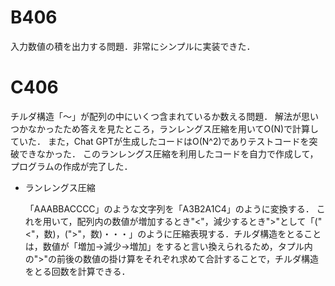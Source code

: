 # B406
入力数値の積を出力する問題．非常にシンプルに実装できた．

# C406
チルダ構造「～」が配列の中にいくつ含まれているか数える問題．
解法が思いつかなかったため答えを見たところ，ランレングス圧縮を用いてO(N)で計算していた．
また，Chat GPTが生成したコードはO(N^2)でありテストコードを突破できなかった．
このランレングス圧縮を利用したコードを自力で作成して，プログラムの作成が完了した．

- ランレングス圧縮 

    「AAABBACCCC」のような文字列を「A3B2A1C4」のように変換する．
    これを用いて，配列内の数値が増加するとき"<"，減少するとき">"として「("<"，数)，(">"，数)・・・」のように圧縮表現する．チルダ構造をとることは，数値が「増加→減少→増加」をすると言い換えられるため，タプル内の">"の前後の数値の掛け算をそれぞれ求めて合計することで，チルダ構造をとる回数を計算できる．